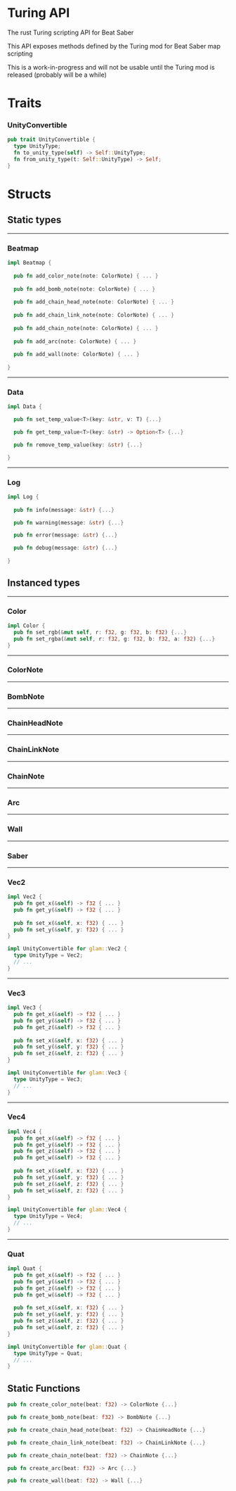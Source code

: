 # Turing API

The rust Turing scripting API for Beat Saber


This API exposes methods defined by the Turing mod for Beat Saber map scripting

This is a work-in-progress and will not be usable until the Turing mod is released (probably will be a while)



# Traits

### UnityConvertible
```rust
pub trait UnityConvertible {
  type UnityType;
  fn to_unity_type(self) -> Self::UnityType;
  fn from_unity_type(t: Self::UnityType) -> Self;
}
```


# Structs

## Static types

---
### Beatmap

```rust
impl Beatmap {
  
  pub fn add_color_note(note: ColorNote) { ... }
  
  pub fn add_bomb_note(note: ColorNote) { ... }
  
  pub fn add_chain_head_note(note: ColorNote) { ... }
  
  pub fn add_chain_link_note(note: ColorNote) { ... }
  
  pub fn add_chain_note(note: ColorNote) { ... }
  
  pub fn add_arc(note: ColorNote) { ... }
  
  pub fn add_wall(note: ColorNote) { ... }
  
}
```

---
### Data
```rust
impl Data {

  pub fn set_temp_value<T>(key: &str, v: T) {...}

  pub fn get_temp_value<T>(key: &str) -> Option<T> {...}

  pub fn remove_temp_value(key: &str) {...}

}
```


---
### Log
```rust
impl Log {
  
  pub fn info(message: &str) {...}

  pub fn warning(message: &str) {...}

  pub fn error(message: &str) {...}

  pub fn debug(message: &str) {...}
  
}
```

## Instanced types

---
### Color
```rust
impl Color {
  pub fn set_rgb(&mut self, r: f32, g: f32, b: f32) {...}
  pub fn set_rgba(&mut self, r: f32, g: f32, b: f32, a: f32) {...}
}
```

---
### ColorNote

---
### BombNote

---
### ChainHeadNote

---
### ChainLinkNote

---
### ChainNote

---
### Arc

---
### Wall

---
### Saber

---
### Vec2
```rust
impl Vec2 {
  pub fn get_x(&self) -> f32 { ... }
  pub fn get_y(&self) -> f32 { ... }
  
  pub fn set_x(&self, x: f32) { ... }
  pub fn set_y(&self, y: f32) { ... }
}
```

```rust
impl UnityConvertible for glam::Vec2 {
  type UnityType = Vec2;
  // ...
}
```

---
### Vec3
```rust
impl Vec3 {
  pub fn get_x(&self) -> f32 { ... }
  pub fn get_y(&self) -> f32 { ... }
  pub fn get_z(&self) -> f32 { ... }
  
  pub fn set_x(&self, x: f32) { ... }
  pub fn set_y(&self, y: f32) { ... }
  pub fn set_z(&self, z: f32) { ... }
}
```

```rust
impl UnityConvertible for glam::Vec3 {
  type UnityType = Vec3;
  // ...
}
```


---
### Vec4
```rust
impl Vec4 {
  pub fn get_x(&self) -> f32 { ... }
  pub fn get_y(&self) -> f32 { ... }
  pub fn get_z(&self) -> f32 { ... }
  pub fn get_w(&self) -> f32 { ... }
  
  pub fn set_x(&self, x: f32) { ... }
  pub fn set_y(&self, y: f32) { ... }
  pub fn set_z(&self, z: f32) { ... }
  pub fn set_w(&self, z: f32) { ... }
}
```

```rust
impl UnityConvertible for glam::Vec4 {
  type UnityType = Vec4;
  // ...
}
```

---
### Quat
```rust
impl Quat {
  pub fn get_x(&self) -> f32 { ... }
  pub fn get_y(&self) -> f32 { ... }
  pub fn get_z(&self) -> f32 { ... }
  pub fn get_w(&self) -> f32 { ... }
  
  pub fn set_x(&self, x: f32) { ... }
  pub fn set_y(&self, y: f32) { ... }
  pub fn set_z(&self, z: f32) { ... }
  pub fn set_w(&self, z: f32) { ... }
}
```

```rust
impl UnityConvertible for glam::Quat {
  type UnityType = Quat;
  // ...
}
```

## Static Functions

```rust
pub fn create_color_note(beat: f32) -> ColorNote {...}
```

```rust
pub fn create_bomb_note(beat: f32) -> BombNote {...}
```

```rust
pub fn create_chain_head_note(beat: f32) -> ChainHeadNote {...}
```

```rust
pub fn create_chain_link_note(beat: f32) -> ChainLinkNote {...}
```

```rust
pub fn create_chain_note(beat: f32) -> ChainNote {...}
```

```rust
pub fn create_arc(beat: f32) -> Arc {...}
```

```rust
pub fn create_wall(beat: f32) -> Wall {...}
```
